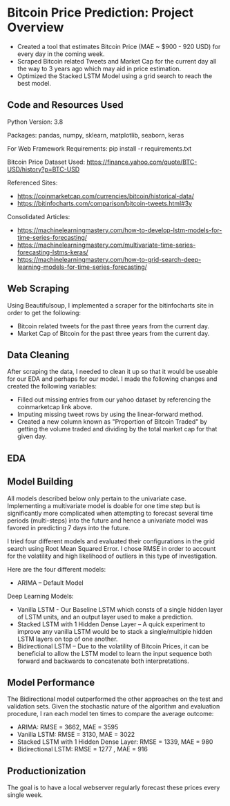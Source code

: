 # Bitcoin Price Prediction: Project Overview
* Created a tool that estimates Bitcoin Price (MAE ~ $900 - 920 USD) for every day in the coming week. 
* Scraped Bitcoin related Tweets and Market Cap for the current day all the way to 3 years ago which may aid in price estimation. 
* Optimized the Stacked LSTM Model using a grid search to reach the best model.
## Code and Resources Used
Python Version: 3.8

Packages: pandas, numpy, sklearn, matplotlib, seaborn, keras

For Web Framework Requirements: pip install -r requirements.txt

Bitcoin Price Dataset Used: https://finance.yahoo.com/quote/BTC-USD/history?p=BTC-USD

Referenced Sites: 
* https://coinmarketcap.com/currencies/bitcoin/historical-data/
* https://bitinfocharts.com/comparison/bitcoin-tweets.html#3y

Consolidated Articles: 
* https://machinelearningmastery.com/how-to-develop-lstm-models-for-time-series-forecasting/
* https://machinelearningmastery.com/multivariate-time-series-forecasting-lstms-keras/
* https://machinelearningmastery.com/how-to-grid-search-deep-learning-models-for-time-series-forecasting/
## Web Scraping
Using Beautifulsoup, I implemented a scraper for the bitinfocharts site in order to get the following:
* Bitcoin related tweets for the past three years from the current day.
* Market Cap of Bitcoin for the past three years from the current day.
## Data Cleaning
After scraping the data, I needed to clean it up so that it would be useable for our EDA and perhaps for our model. I made the following changes and created the following variables:
* Filled out missing entries from our yahoo dataset by referencing the coinmarketcap link above.
* Imputing missing tweet rows by using the linear-forward method.
* Created a new column known as "Proportion of Bitcoin Traded" by getting the volume traded and dividing by the total market cap for that given day. 
## EDA
 
## Model Building
All models described below only pertain to the univariate case. Implementing a multivariate model is doable for one time step but is significantly more complicated when attempting to forecast several time periods (multi-steps) into the future and hence a univariate model was favored in predicting 7 days into the future.

I tried four different models and evaluated their configurations in the grid search using Root Mean Squared Error. I chose RMSE in order to account for the volatility and high likelihood of outliers in this type of investigation. 

Here are the four different models:

* ARIMA – Default Model

Deep Learning Models:
* Vanilla LSTM - Our Baseline LSTM which consts of a single hidden layer of LSTM units, and an output layer used to make a prediction.
* Stacked LSTM with 1 Hidden Dense Layer – A quick experiment to improve any vanilla LSTM would be to stack a single/multiple hidden LSTM layers on top of one another.
* Bidirectional LSTM – Due to the volatility of Bitcoin Prices, it can be beneficial to allow the LSTM model to learn the input sequence both forward and backwards to concatenate both interpretations.
## Model Performance 
The Bidirectional model outperformed the other approaches on the test and validation sets. Given the stochastic nature of the algorithm and evaluation procedure, I ran each model ten times to compare the average outcome: 
* ARIMA: RMSE = 3662, MAE = 3595
* Vanilla LSTM: RMSE = 3130, MAE = 3022
* Stacked LSTM with 1 Hidden Dense Layer: RMSE = 1339, MAE = 980
* Bidirectional LSTM: RMSE = 1277 , MAE = 916
## Productionization
The goal is to have a local webserver regularly forecast these prices every single week.
